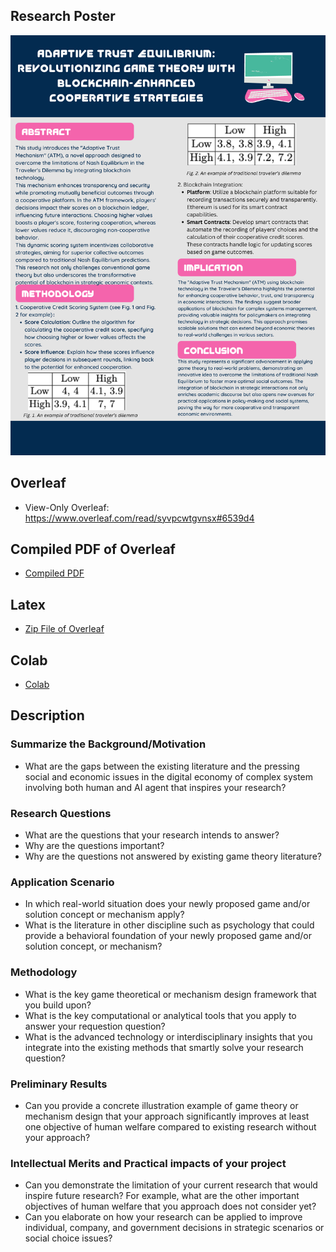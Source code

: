 ## Research Poster
![poster](images/Poster.png)

## Overleaf
 - View-Only Overleaf: https://www.overleaf.com/read/syvpcwtgvnsx#6539d4

## Compiled PDF of Overleaf
 - [Compiled PDF](https://github.com/Rising-Stars-by-Sunshine/COMPSCI206_Final-Project_Long-Qian/blob/main/Proposal/Compiled%20PDF%20(v0)/Final_Project.pdf)

## Latex
 - [Zip File of Overleaf](Latex)

## Colab
 - [Colab](Colab)

## Description

### Summarize the Background/Motivation
- What are the gaps between the existing literature and the pressing social
and economic issues in the digital economy of complex system involving
both human and AI agent that inspires your research?

### Research Questions
- What are the questions that your research intends to answer?
- Why are the questions important?
- Why are the questions not answered by existing game theory literature?
### Application Scenario
- In which real-world situation does your newly proposed game and/or
solution concept or mechanism apply?
- What is the literature in other discipline such as psychology that could
provide a behavioral foundation of your newly proposed game and/or
solution concept, or mechanism?

### Methodology
- What is the key game theoretical or mechanism design framework that
you build upon?
- What is the key computational or analytical tools that you apply to answer
your requestion question?
- What is the advanced technology or interdisciplinary insights that you
integrate into the existing methods that smartly solve your research
question?

### Preliminary Results
- Can you provide a concrete illustration example of game theory or
mechanism design that your approach significantly improves at least one
objective of human welfare compared to existing research without your
approach?

### Intellectual Merits and Practical impacts of your project
- Can you demonstrate the limitation of your current research that would
inspire future research? For example, what are the other important
objectives of human welfare that you approach does not consider yet?
- Can you elaborate on how your research can be applied to improve
individual, company, and government decisions in strategic scenarios or
social choice issues?
